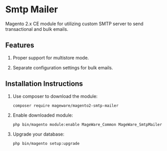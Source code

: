 # Smtp Mailer

Magento 2.x CE module for utilizing custom SMTP server to send transactional and bulk emails.

## Features

1. Proper support for multistore mode.

2. Separate configuration settings for bulk emails.

## Installation Instructions

1. Use composer to download the module:

   ```
   composer require mageware/magento2-smtp-mailer
   ```

2. Enable downloaded module:

   ```
   php bin/magento module:enable MageWare_Common MageWare_SmtpMailer
   ```

3. Upgrade your database:

   ```
   php bin/magento setup:upgrade
   ```
